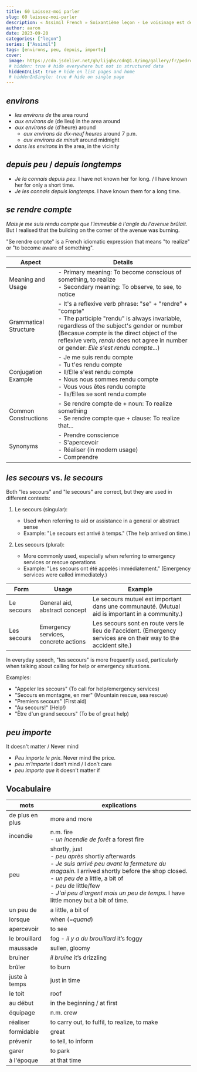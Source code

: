 ```yaml
---
title: 60 Laissez-moi parler
slug: 60 laissez-moi-parler
description: « Assimil French » Soixantième leçon - Le voisinage est de plus en plus dangereux !
author: aaron
date: 2023-09-20
categories: ["leçon"]
series: ["Assimil"]
tags: [environs, peu, depuis, importe]
cover: 
 image: https://cdn.jsdelivr.net/gh/lijqhs/cdn@1.8/img/gallery/fr/pedro-lastra-5g8dJvtYRYA-unsplash.jpg
 # hidden: true # hide everywhere but not in structured data
 hiddenInList: true # hide on list pages and home
 # hiddenInSingle: true # hide on single page
---
```


## *environs*

- *les environs de* the area round
- *aux environs de* (de lieu) in the area around
- *aux environs de* (d'heure) around
  - *aux environs de dix-neuf heures* around 7 p.m.
  - *aux environs de minuit* around midnight
- *dans les environs* in the area, in the vicinity

## *depuis peu* / *depuis longtemps*

- *Je la connais depuis peu.* I have not known her for long. / I have known her for only a short time.
- *Je les connais depuis longtemps.* I have known them for a long time.

## *se rendre compte*

*Mais je me suis rendu compte que l'immeuble à l'angle du l'avenue brûlait.* But I realised that the building on the corner of the avenue was burning.

"Se rendre compte" is a French idiomatic expression that means "to realize" or "to become aware of something". 

| Aspect | Details |
|--------|---------|
| Meaning and Usage | -  Primary meaning: To become conscious of something, to realize<br>-  Secondary meaning: To observe, to see, to notice |
| Grammatical Structure | -  It's a reflexive verb phrase: "se" + "rendre" + "compte"<br>-  The participle "rendu" is always invariable, regardless of the subject's gender or number (Becasue *compte* is the direct object of the reflexive verb, *rendu* does not agree in number or gender: *Elle s'est rendu compte...*) |
| Conjugation Example | -  Je me suis rendu compte<br>-  Tu t'es rendu compte<br>-  Il/Elle s'est rendu compte<br>-  Nous nous sommes rendu compte<br>-  Vous vous êtes rendu compte<br>-  Ils/Elles se sont rendu compte |
| Common Constructions | -  Se rendre compte de + noun: To realize something<br>-  Se rendre compte que + clause: To realize that... |
| Synonyms | -  Prendre conscience<br>-  S'apercevoir<br>-  Réaliser (in modern usage)<br>-  Comprendre |

## *les secours* vs. *le secours*

Both "les secours" and "le secours" are correct, but they are used in different contexts:

1. Le secours (singular):
   - Used when referring to aid or assistance in a general or abstract sense
   - Example: "Le secours est arrivé à temps." (The help arrived on time.)

2. Les secours (plural):
   - More commonly used, especially when referring to emergency services or rescue operations
   - Example: "Les secours ont été appelés immédiatement." (Emergency services were called immediately.)

| Form | Usage | Example |
|------|-------|---------|
| Le secours | General aid, abstract concept | Le secours mutuel est important dans une communauté. (Mutual aid is important in a community.) |
| Les secours | Emergency services, concrete actions | Les secours sont en route vers le lieu de l'accident. (Emergency services are on their way to the accident site.) |

In everyday speech, "les secours" is more frequently used, particularly when talking about calling for help or emergency situations.

Examples:

- "Appeler les secours" (To call for help/emergency services)
- "Secours en montagne, en mer" (Mountain rescue, sea rescue)
- "Premiers secours" (First aid)
- "Au secours!" (Help!)
- "Être d'un grand secours" (To be of great help)

## *peu importe* 

It doesn't matter / Never mind

- *Peu importe le prix.* Never mind the price.
- *peu m’importe* I don’t mind / I don’t care
- *peu importe que* it doesn’t matter if 

## Vocabulaire

| mots | explications |
| -- | -- | 
| de plus en plus | more and more |
| incendie | n.m. fire </br> - *un incendie de forêt* a forest fire |
| peu | shortly, just </br> - *peu après* shortly afterwards </br> - *Je suis arrivé peu avant la fermeture du magasin.* I arrived shortly before the shop closed. </br> - *un peu de* a little, a bit of </br> - *peu de* little/few </br> - *J'ai peu d'argent mais un peu de temps.* I have little money but a bit of time. |
| un peu de | a little, a bit of |
| lorsque | when (=*quand*) |
| apercevoir | to see |
| le brouillard | fog </by> - *il y a du brouillard* it’s foggy |
| maussade | sullen, gloomy |
| bruiner | *il bruine* it’s drizzling |
| brûler | to burn |
| juste à temps | just in time |
| le toit | roof |
| au début | in the beginning / at first |
| équipage | n.m. crew |
| réaliser | to carry out, to fulfil, to realize, to make |
| formidable | great |
| prévenir | to tell, to inform |
| garer | to park |
| à l'époque | at that time |